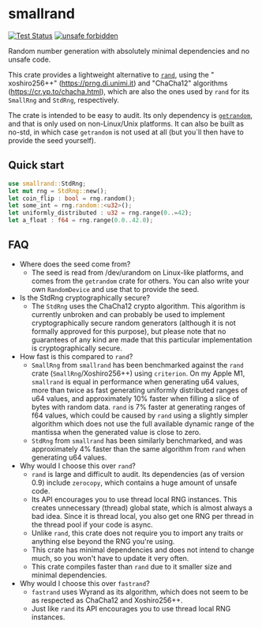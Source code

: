 smallrand
=========

[![Test Status](https://github.com/hpenne/smallrand/actions/workflows/rust.yml/badge.svg?event=push)](https://github.com/hpenne/smallrand/actions)
[![unsafe forbidden](https://img.shields.io/badge/unsafe-forbidden-success.svg)](https://github.com/rust-secure-code/safety-dance/)

Random number generation with absolutely minimal dependencies and no unsafe code.

This crate provides a lightweight alternative to [`rand`](https://crates.io/crates/rand), using the "
xoshiro256++" (<https://prng.di.unimi.it>) and "ChaCha12"
algorithms (https://cr.yp.to/chacha.html), which are also the ones used by `rand` for its `SmallRng` and `StdRng`,
respectively.

The crate is intended to be easy to audit. Its only dependency is [`getrandom`](https://crates.io/crates/getrandom), and
that is only used on non-Linux/Unix platforms. It can also be built as no-std, in which case `getrandom` is not used at
all (but you´ll then have to provide the seed yourself).

Quick start
-----

```rust
use smallrand::StdRng;
let mut rng = StdRng::new();
let coin_flip : bool = rng.random();
let some_int = rng.random::<u32>();
let uniformly_distributed : u32 = rng.range(0..=42);
let a_float : f64 = rng.range(0.0..42.0);
```

FAQ
---

* Where does the seed come from?
    - The seed is read from /dev/urandom on Linux-like platforms, and comes from the `getrandom` crate for others. You
      can also write your own `RandomDevice` and use that to provide the seed.
* Is the StdRng cryptographically secure?
    - The `StdRng` uses the ChaCha12 crypto algorithm. This algorithm is currently unbroken and can probably be used to
      implement cryptographically secure random generators (although it is not formally approved for this purpose),
      but please note that no guarantees of any kind are made that this particular implementation is cryptographically secure.
* How fast is this compared to `rand`?
    - `SmallRng` from `smallrand` has been benchmarked against the `rand` crate (`SmallRng`/Xoshiro256++) using
      `criterion`. On my Apple M1, `smallrand` is equal in performance when generating u64 values, more than twice as
      fast generating uniformly distributed ranges
      of u64 values, and approximately 10% faster when filling a slice of bytes with random data. `rand` is 7% faster at
      generating ranges of f64 values, which could be caused by `rand` using a slightly simpler algorithm which does not
      use the full available dynamic range of the mantissa when the generated value is close to zero.
    - `StdRng` from `smallrand` has been similarly benchmarked, and was approximately 4% faster than the same algorithm
      from `rand` when generating u64 values.
* Why would I choose this over `rand`?
    - `rand` is large and difficult to audit. Its dependencies (as of version 0.9) include `zerocopy`, which contains a
      huge amount of unsafe code.
    - Its API encourages you to use thread local RNG instances. This creates unnecessary (thread) global state, which is
      almost always a bad idea. Since it is thread local, you also get one RNG per thread in the thread pool if your
      code is async.
    - Unlike `rand`, this crate does not require you to import any traits or anything else beyond the RNG you're using.
    - This crate has minimal dependencies and does not intend to change much, so you won't have to update it very often.
    - This crate compiles faster than `rand` due to it smaller size and minimal dependencies.
* Why would I choose this over `fastrand`?
    - `fastrand` uses Wyrand as its algorithm, which does not seem to be as respected as ChaCha12 and Xoshiro256++.
    - Just like `rand` its API encourages you to use thread local RNG instances.
